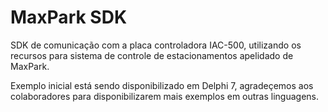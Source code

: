 # MaxPark SDK

SDK de comunicação com a placa controladora IAC-500, utilizando os recursos para sistema de controle de estacionamentos apelidado de MaxPark.

Exemplo inicial está sendo disponibilizado em Delphi 7, agradeçemos aos colaboradores para disponibilizarem mais exemplos em outras linguagens.

